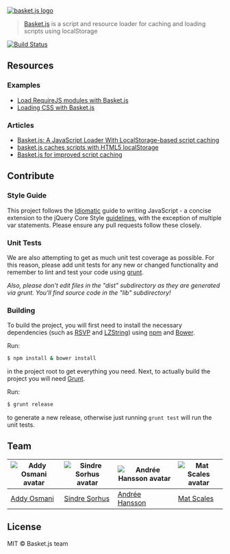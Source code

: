 [![basket.js logo](media/logo_src.png)](http://addyosmani.github.com/basket.js)

> [Basket.js](http://addyosmani.github.com/basket.js) is a script and resource loader for caching and loading scripts using localStorage

[![Build Status](https://travis-ci.org/addyosmani/basket.js.svg?branch=gh-pages)](https://travis-ci.org/addyosmani/basket.js)


## Resources

### Examples

* [Load RequireJS modules with Basket.js](https://github.com/andrewwakeling/requirejs-basketjs/blob/master/basket-loader.js)
* [Loading CSS with Basket.js](https://github.com/andrewwakeling/basket-css-example)

### Articles

* [Basket.js: A JavaScript Loader With LocalStorage-based script caching](http://badassjs.com/post/40850339601/basket-js-a-javascript-loader-with-localstorage-based)
* [basket.js caches scripts with HTML5 localStorage](http://ahmadassaf.com/blog/web-development/scripts-plugins/basket-js-caches-scripts-with-html5-localstorage/)
* [Basket.js for improved script caching](http://t3n.de/news/basketjs-performance-localstorage-515119/)


## Contribute

### Style Guide

This project follows the [Idiomatic](https://github.com/rwldrn/idiomatic.js) guide to writing JavaScript - a concise extension to the jQuery Core Style [guidelines](http://docs.jquery.com/JQuery_Core_Style_Guidelines), with the exception of multiple var statements. Please ensure any pull requests follow these closely.


### Unit Tests

We are also attempting to get as much unit test coverage as possible. For this reason, please add unit tests for any new or changed functionality and remember to lint and test your code using [grunt](http://gruntjs.com).

*Also, please don't edit files in the "dist" subdirectory as they are generated via grunt. You'll find source code in the "lib" subdirectory!*

### Building

To build the project, you will first need to install the necessary dependencies (such as [RSVP](https://github.com/tildeio/rsvp.js) and [LZString](https://github.com/pieroxy/lz-string/)) using [npm](http://npmjs.org) and [Bower](http://bower.io).

Run:

```sh
$ npm install & bower install
```

in the project root to get everything you need. Next, to actually build the project you will need [Grunt](http://gruntjs.com).

Run:

```sh
$ grunt release
```

to generate a new release, otherwise just running `grunt test` will run the unit tests.


## Team

| ![Addy Osmani avatar](http://www.gravatar.com/avatar/96270e4c3e5e9806cf7245475c00b275.png?s=60) | ![Sindre Sorhus avatar](http://www.gravatar.com/avatar/d36a92237c75c5337c17b60d90686bf9.png?s=60) | ![Andrée Hansson avatar](http://www.gravatar.com/avatar/9a22324229aebc599d46dacab494ce77.png?s=60) | ![Mat Scales avatar](http://www.gravatar.com/avatar/c2b874c38990ed90a0ed15ac33bda00f.png?s=60) |
|---|---|---|---|
| [Addy Osmani](https://github.com/addyosmani) | [Sindre Sorhus](https://github.com/sindresorhus) | [Andrée Hansson](https://github.com/peol) | [Mat Scales](https://github.com/wibblymat) |


## License

MIT © Basket.js team
